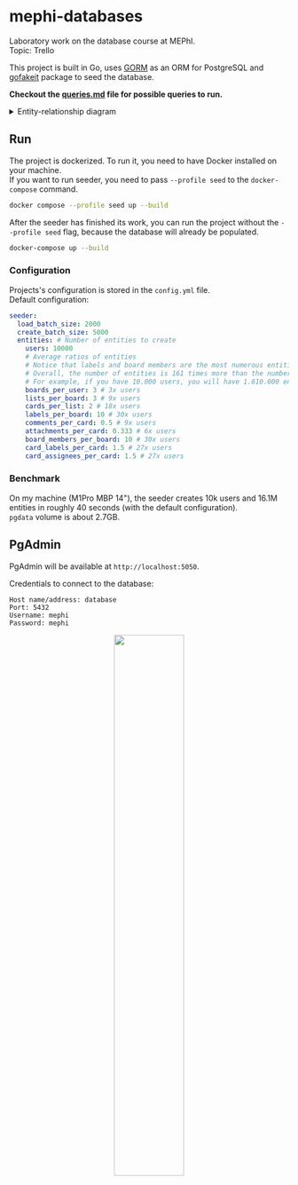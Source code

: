 # mephi-databases

Laboratory work on the database course at MEPhI.  
Topic: Trello

This project is built in Go, uses [GORM](https://gorm.io/) as an ORM for PostgreSQL and [gofakeit](https://github.com/brianvoe/gofakeit) package to seed the database.

**Checkout the [queries.md](queries.md) file for possible queries to run.**

<details>
  <summary>Entity-relationship diagram</summary>
  <p align="center">
    <img src=https://github.com/user-attachments/assets/a238f8bc-5cea-41d4-b81b-e7b5e1c949cd width=50% />
  </p>
</details>

## Run

The project is dockerized. To run it, you need to have Docker installed on your machine.  
If you want to run seeder, you need to pass `--profile seed` to the `docker-compose` command.

```bash
docker compose --profile seed up --build
```

After the seeder has finished its work, you can run the project without the `--profile seed` flag, because the database will already be populated.

```bash
docker-compose up --build
```

### Configuration

Projects's configuration is stored in the `config.yml` file.  
Default configuration:

```yaml
seeder:
  load_batch_size: 2000
  create_batch_size: 5000
  entities: # Number of entities to create
    users: 10000
    # Average ratios of entities
    # Notice that labels and board members are the most numerous entities (30 times more than users)
    # Overall, the number of entities is 161 times more than the number of users
    # For example, if you have 10.000 users, you will have 1.610.000 entities in total
    boards_per_user: 3 # 3x users
    lists_per_board: 3 # 9x users
    cards_per_list: 2 # 18x users
    labels_per_board: 10 # 30x users
    comments_per_card: 0.5 # 9x users
    attachments_per_card: 0.333 # 6x users
    board_members_per_board: 10 # 30x users
    card_labels_per_card: 1.5 # 27x users
    card_assignees_per_card: 1.5 # 27x users
```

### Benchmark

On my machine (M1Pro MBP 14"), the seeder creates 10k users and 16.1M entities in roughly 40 seconds (with the default configuration).  
`pgdata` volume is about 2.7GB.

## PgAdmin

PgAdmin will be available at `http://localhost:5050`.

Credentials to connect to the database:

```plaintext
Host name/address: database
Port: 5432
Username: mephi
Password: mephi
```

<p align="center">
  <img src=https://github.com/user-attachments/assets/a5863b47-0bed-446a-bddd-651acd1dd367 width=50% />
</p>

